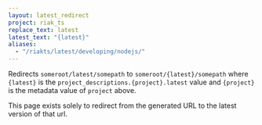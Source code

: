 ```yaml
---
layout: latest_redirect
project: riak_ts
replace_text: latest
latest_text: "{latest}"
aliases:
  - "/riakts/latest/developing/nodejs/"
---
```


Redirects `someroot/latest/somepath` to `someroot/{latest}/somepath` 
where `{latest}` is the `project_descriptions.{project}.latest` value
and `{project}` is the metadata value of `project` above.

This page exists solely to redirect from the generated URL to the latest version of
that url.




